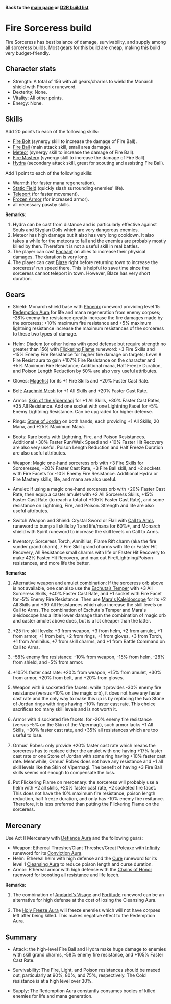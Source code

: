<link rel="stylesheet" href="../style.css">

**Back to the [main page](../index.html) or [D2R build list](./build-list.html)**

# Fire Sorceress build

Fire Sorceress has best balance of damage, survivability, and supply among all sorceress builds. Most gears for this build are cheap, making this build very budget-friendly. 


## Character stats

- Strength: A total of 156 with all gears/charms to wield the Monarch shield with Phoenix runeword.
- Dexterity: None.
- Vitality: All other points.
- Energy: None.


## Skills

Add 20 points to each of the following skills:
- [Fire Bolt](https://diablo.fandom.com/wiki/Fire_Bolt_(Diablo_II)) (synergy skill to increase the damage of Fire Ball).
- [Fire Ball](https://diablo.fandom.com/wiki/Fire_Ball) (main attack skill, small area damage).
- [Meteor](https://diablo.fandom.com/wiki/Meteor_(Diablo_II)) (synergy skill to increase the damage of Fire Ball).
- [Fire Mastery](https://diablo.fandom.com/wiki/Fire_Mastery) (synergy skill to increase the damage of Fire Ball).
- [Hydra](https://diablo.fandom.com/wiki/Hydra_(Diablo_II)) (secondary attack skill, great for scouting and assisting Fire Ball).

Add 1 point to each of the following skills:
- [Warmth](https://diablo.fandom.com/wiki/Warmth) (for faster mana regeneration).
- [Static Field](https://diablo.fandom.com/wiki/Static_Field) (quickly slash surrounding enemies' life).
- [Teleport](https://diablo.fandom.com/wiki/Teleport_(Diablo_II)) (for faster movement).
- [Frozen Armor](https://diablo.fandom.com/wiki/Frozen_Armor) (for increased armor).
- all necessary passby skills.

**Remarks**: 
1. Hydra can be cast from distance and is particularly effective against Souls and Stygian Dolls which are very dangerous enemies.
2. Meteor has high damage but it also has very long cooldown. It also takes a while for the meteors to fall and the enemies are probably mostly killed by then. Therefore it is not a useful skill in real battles.
3. The player can cast [Enchant](https://diablo.fandom.com/wiki/Enchant) on allies to increase their physical damages. The duration is very long.
4. The player can cast [Blaze](https://diablo.fandom.com/wiki/Blaze) right before returning town to increase the sorceress' run speed there. This is helpful to save time since the sorceress cannot teleport in town. However, Blaze has very short duration.

 
## Gears
 
- Shield: Monarch shield base with [Phoenix](https://diablo.fandom.com/wiki/Phoenix_Rune_Word) runeword providing level 15 [Redemption Aura](https://diablo.fandom.com/wiki/Redemption) for life and mana regeneration from enemy corpses; -28% enemy fire resistance greatly increase the fire damages made by the sorceress; +10% maximum fire resistance and +5% maximum lightning resistance increase the maximum resistances of the sorceress to these two types of damage. 
 
- Helm: Diadem (or other helms with good defense but require strength no greater than 156) with [Flickering Flame](https://diablo.fandom.com/wiki/Flickering_Flame_Rune_Word) runeword: +3 Fire Skills and -15% Enemy Fire Resistance for higher fire damage on targets; Level 8 Fire Resist aura to gain +107% Fire Resistance on the character and +5% Maximum Fire Resistance; Additional mana, Half Freeze Duration, and Poison Length Reduction by 50% are also very useful attributes. 
 
- Gloves: [Magefist](https://diablo.fandom.com/wiki/Magefist_(Diablo_II)) for its +1 Fire Skills and +20% Faster Cast Rate. 
 
- Belt: [Arachnid Mesh](https://diablo.fandom.com/wiki/Arachnid_Mesh) for +1 All Skills and +20% Faster Cast Rate.
 
- Armor: [Skin of the Vipermagi](https://diablo.fandom.com/wiki/Skin_of_the_Vipermagi) for +1 All Skills, +30% Faster Cast Rates, +35 All Resistance. Add one socket with one Lightning Facet for -5% Enemy Lightning Resistance. Can be upgraded for higher defense.
 
- Rings: [Stone of Jordan](https://diablo.fandom.com/wiki/Stone_of_Jordan_(Diablo_II)) on both hands, each providing +1 All Skills, 20 Mana, and +25% Maximum Mana. 
 
- Boots: Rare boots with Lightning, Fire, and Poison Resistances. Additional +30% Faster Run/Walk Speed and +10% Faster Hit Recovery are also very useful. Poison Length Reduction and Half Freeze Duration are also useful attributes.
  
- Weapon: Magic one-hand sorceress orb with +3 Fire Skills for Sorceresses, +20% Faster Cast Rate, +3 Fire Ball skill, and +2 sockets with Fire Facets for -10% Enemy Fire Resistance. Additional Hydra or Fire Mastery skills, life, and mana are also useful. 
 
- Amulet: If using a magic one-hand sorceress orb with +20% Faster Cast Rate, then equip a caster amulet with +2 All Sorceress Skills, +15% Faster Cast Rate (to reach a total of +105% Faster Cast Rate), and some resistance on Lightning, Fire, and Poison. Strength and life are also useful attributes. 
 
- Switch Weapon and Shield: Crystal Sword or Flail with [Call to Arms](https://diablo.fandom.com/wiki/Call_to_Arms_Rune_Word) runeword to bump all skills by 1 and life/mana for 60%+, and Monarch shield with Spirit runeword to increase the skill levels on Call to Arms. 
 
- Inventory: Sorceress Torch, Annihilus, Flame Rift charm (aka the fire sunder grand charm), 7 Fire Skill grand charms with life or Faster Hit Recovery, All Resistance small charms with life or Faster Hit Recovery to make 42% Faster Hit Recovery, and max out Fire/Lightning/Poison resistances, and more life the better.  


**Remarks:**

1. Alternative weapon and amulet combination: If the sorceress orb above is not available, one can also use the [Eschuta’s Temper](https://diablo.fandom.com/wiki/Eschuta%27s_Temper) with +3 All Sorceress Skills, +40% Faster Cast Rate, and +1 socket with Fire Facet for -5% Enemy Fire Resistance. Then use [Mara's Kaleidoscope](https://diablo.fandom.com/wiki/Mara%27s_Kaleidoscope_(Diablo_II)) for its +2 All Skills and +30 All Resistances which also increase the skill levels on Call to Arms. The combination of Eschuta's Temper and Mara's aleidoscope has a little lower damage than the combination of magic orb and caster amulet above does, but is a lot cheaper than the latter.

2. +25 fire skill levels: +3 from weapon, +3 from helm, +2 from amulet, +1 from armor, +1 from belt, +2 from rings, +1 from gloves, +3 from Torch, +1 from Annihilus, +7 from skill charms, and +1 from Battle Command on Call to Arms.

3. -58% enemy fire resistance: -10% from weapon, -15% from helm, -28% from shield, and -5% from armor.

4. +105% faster cast rate: +20% from weapon, +15% from amulet, +30% from armor, +20% from belt, and +20% from gloves.

5. Weapon with 6 socketed fire facets: while it provides -30% enemy fire resistance (versus -10% on the magic orb), it does not have any faster cast rate and the only way to make this up is by replacing the two Stone of Jordan rings with rings having +10% faster cast rate. This choice sacrifices too many skill levels and is not worth it.

6. Armor with 4 socketed fire facets: for -20% enemy fire resistance (versus -5% on the Skin of the Vipermagi), such armor lacks +1 All Skills, +30% faster cast rate, and +35% all resistances which are too useful to lose.

7. Ormus' Robes: only provide +20% faster cast rate which means the sorceress has to replace either the amulet with one having +17% faster cast rate or one Stone of Jordan with some ring having +10% faster cast rate. Meanwhile, Ormus' Robes does not have any resistance and +1 all skill levels like the Skin of Vipermagi. The benefit of having +3 Fire Ball skills seems not enough to compensate the loss.

8. Put Flickering Flame on mercenary: the sorceress will probably use a helm with +2 all skills, +20% faster cast rate, +2 socketed fire facet. This does not have the 10% maximum fire resistance, poison length reduction, half freeze duration, and only has -10% enemy fire resitance. Therefore, it is less preferred than putting the Flickering Flame on the sorceress.

## Mercenary

Use Act II Mercenary with [Defiance Aura](https://diablo.fandom.com/wiki/Defiance) and the following gears:
- Weapon: Ethereal Thresher/Giant Thresher/Great Poleaxe with [Infinity](https://diablo.fandom.com/wiki/Infinity_Rune_Word) runeword for its [Conviction Aura](https://diablo.fandom.com/wiki/Conviction).
- Helm: Ethereal helm with high defense and the [Cure](https://diablo.fandom.com/wiki/Cure_Rune_Word) runeword for its level 1 [Cleansing Aura](https://diablo.fandom.com/wiki/Cleansing) to reduce poison length and curse duration.
- Armor: Ethereal armor with high defense with the [Chains of Honor](https://diablo.fandom.com/wiki/Chains_of_Honor_Rune_Word) ruenword for boosting all resistance and life leech.

**Remarks:** 

1. The combination of [Andariel’s Visage](https://diablo.fandom.com/wiki/Andariel%27s_Visage_(Diablo_II)) and [Fortitude](https://diablo.fandom.com/wiki/Fortitude_Rune_Word) runeword can be an alternative for high defense at the cost of losing the Cleansing Aura.

2. The [Holy Freeze Aura](https://diablo.fandom.com/wiki/Holy_Freeze) will freeze enemies which will not have corpses left after being killed. This makes negative effect to the Redemption Aura.
 

## Summary 

- Attack: the high-level Fire Ball and Hydra make huge damage to enemies with skill grand charms, -58% enemy fire resistance, and +105% Faster Cast Rate. 
 
- Survivability: The Fire, Light, and Poison resistances should be maxed out, particularly at 90%, 80%, and 75%, respectively. The Cold resistance is at a high level over 30%.
 
- Supply: The Redemption Aura constantly consumes bodies of killed enemies for life and mana generation.
